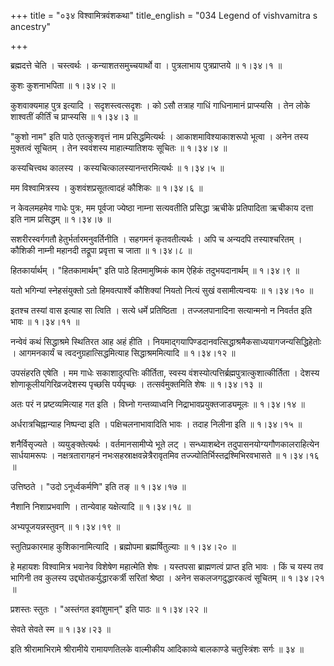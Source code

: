 +++
title = "०३४ विश्वामित्रवंशकथा"
title_english = "034 Legend of vishvamitra s ancestry"

+++


ब्रह्मदत्ते चेति । चस्त्वर्थः । कन्याशतसमुच्चयार्थो वा । पुत्रलाभाय
पुत्रप्राप्तये  ॥  १।३४।१  ॥   

  

कुशः कुशनाभपिता  ॥  १।३४।२  ॥   

  

कुशवाक्यमाह पुत्र इत्यादि । सदृशस्त्वत्सदृशः । को ऽसौ तत्राह गाधिं
गाधिनामानं प्राप्स्यसि । तेन लोके शाश्वतीं कीर्तिं च प्राप्स्यसि  ॥ 
१।३४।३  ॥   

  

"कुशो नाम" इति पाठे एतत्कुशवृत्तं नाम प्रसिद्धमित्यर्थः ।
आकाशमाविश्याकाशरूपो भूत्वा । अनेन तस्य मुक्तत्वं सूचितम् । तेन स्ववंशस्य
माहात्म्यातिशयः सूचितः  ॥  १।३४।४  ॥   

  

कस्यचित्त्वथ कालस्य । कस्यचित्कालस्यानन्तरमित्यर्थः  ॥  १।३४।५  ॥   

  

मम विश्वामित्रस्य । कुशवंशप्रसूतत्वादहं कौशिकः  ॥  १।३४।६  ॥   

  

न केवलमहमेव गाधेः पुत्रः, मम पूर्वजा ज्येष्ठा नाम्ना सत्यवतीति प्रसिद्धा
ऋचीके प्रतिपादिता ऋचीकाय दत्ता इति नाम प्रसिद्धम्  ॥  १।३४।७  ॥   

  

सशरीरस्वर्गगतौ हेतुर्भर्तारमनुवर्तिनीति । सहगमनं कृतवतीत्यर्थः । अपि च
अन्यदपि तस्याश्चरितम् । कौशिकी नाम्नी महानदी तद्रूपा प्रवृत्ता च जाता  ॥ 
१।३४।८  ॥   

  

हितकार्यार्थम् । "हितकामार्थम्" इति पाठे हितमामुष्मिकं काम ऐहिकं
तदुभयदानार्थम्  ॥  १।३४।९  ॥   

  

यतो भगिन्यां स्नेहसंयुक्तो ऽतो हिमवत्पार्श्वे कौशिक्यां नियतो नित्यं
सुखं वसामीत्यन्वयः  ॥  १।३४।१०  ॥   

  

इतश्च तस्यां वास इत्याह सा त्विति । सत्ये धर्मे प्रतिष्ठिता ।
तज्जलपानादिना सत्यान्मनो न निवर्तत इति भावः  ॥  १।३४।११  ॥   

  

नन्वेवं कथं सिद्धाश्रमे स्थितिरत आह अहं हीति ।
नियमाद्गयापिण्डदानवत्सिद्धाश्रमैकसाध्ययागजन्यसिद्धिहेतोः । आगमनकार्यं च
त्वदनुग्रहात्सिद्धमित्याह सिद्धाश्रममित्यादि  ॥  १।३४।१२  ॥   

  

उपसंहरति एषेति । मम गाधेः सकाशादुत्पत्तिः कीर्तिता, स्वस्य
वंशस्योत्पत्तिर्ब्रह्मपुत्रात्कुशात्कीर्तिता । देशस्य
शोणाकूलीयगिरिव्रजदेशस्य पृच्छसि पर्यपृच्छः । तत्सर्वमुक्तमिति शेषः  ॥ 
१।३४।१३  ॥   

  

अतः परं न प्रष्टव्यमित्याह गत इति । विघ्नो गन्तव्याध्वनि
निद्राभावप्रयुक्तजाड्यमूलः  ॥  १।३४।१४  ॥   

  

अर्धरात्रचिह्नान्याह निष्पन्दा इति । पक्षिचलनाभावादिति भावः । तदाह
निलीना इति  ॥  १।३४।१५  ॥   

  

शनैर्विसृज्यते । व्ययुङ्क्तेत्यर्थः । वर्तमानसामीप्ये भूते लट् ।
सन्ध्याशब्देन तदुपासनयोग्यगौणकालराहित्येन सार्धयामरूपः । नक्षत्रतारागहनं
नभःसहस्राक्षवन्नेत्रैरावृतमिव तज्ज्योतिर्भिस्तद्रश्मिभिरवभासते  ॥ 
१।३४।१६  ॥   

  

उत्तिष्ठते । "उदो ऽनूर्ध्वकर्मणि" इति तङ्  ॥  १।३४।१७  ॥   

  

नैशानि निशाप्रभवाणि । तान्येवाह यक्षेत्यादि  ॥  १।३४।१८  ॥   

  

अभ्यपूजयन्नस्तुवन्  ॥  १।३४।१९  ॥   

  

स्तुतिप्रकारमाह कुशिकानामित्यादि । ब्रह्मोपमा ब्रह्मर्षितुल्याः  ॥ 
१।३४।२०  ॥   

  

हे महायशः विश्वामित्र भवानेव विशेषेण महात्मेति शेषः । यस्तपसा
ब्राह्मणत्वं प्राप्त इति भावः । किं च यस्य तव भागिनी तव कुलस्य
उद्द्योतकर्युद्धारकर्त्री सरितां श्रेष्ठा । अनेन सकलजगदुद्धारकत्वं
सूचितम्  ॥  १।३४।२१  ॥   

  

प्रशस्तः स्तुतः । "अस्तंगत इवांशुमान्" इति पाठः  ॥  १।३४।२२  ॥   

  

सेवते सेवते स्म  ॥  १।३४।२३  ॥   

  

इति श्रीरामाभिरामे श्रीरामीये रामायणतिलके वाल्मीकीय आदिकाव्ये बालकाण्डे
चतुस्त्रिंशः सर्गः  ॥  ३४  ॥   

  


